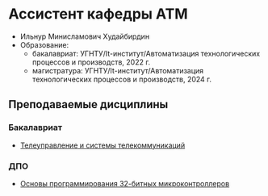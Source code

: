 # Ассистент кафедры АТМ

* Ильнур Минисламович Худайбирдин
* Образование:
  * бакалавриат: УГНТУ/It-институт/Автоматизация технологических процессов и производств, 2022 г.
  * магистратура: УГНТУ/It-институт/Автоматизация технологических процессов и производств, 2024 г.
 
## Преподаваемые дисциплины

### Бакалавриат

* [Телеуправление и системы телекоммуникаций](TUiSTK)

### ДПО

* [Основы программирования 32-битных микроконтроллеров](ESP32)

